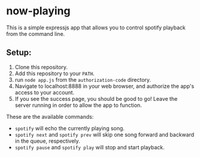 # now-playing

This is a simple expressjs app that allows you to control spotify playback from the command line.

## Setup:

1. Clone this repository.
2. Add this repository to your `PATH`.
3. run `node app.js` from the `authorization-code` directory.
4. Navigate to localhost:8888 in your web browser, and authorize the app's access to your account.
5. If you see the success page, you should be good to go! Leave the server running in order to allow the app to function.

These are the available commands:

* `spotify` will echo the currently playing song.
* `spotify next` and `spotify prev` will skip one song forward and backward in the queue, respectively.
* `spotify pause` and `spotify play` will stop and start playback.